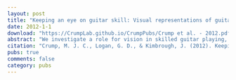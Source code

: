 ```yaml
---
layout: post
title: "Keeping an eye on guitar skill: Visual representations of guitar chords"
date: 2012-1-1
download: "https://CrumpLab.github.io/CrumpPubs/Crump et al. - 2012.pdf"
abstract: "We investigate a role for vision in skilled guitar playing, focusing on visual contributions to the representation of basic first-position root chords (C, A, G, E, D). Experiment 1 involved naming or playing guitar chords displayed in different visual formats (letter, photograph, chart) and orientations. Experiment 2 employed a Stroop-like design, involving identification of the visual or auditory dimension for congruent or incongruent pairs of chord photographs and sounds. Our results demonstrate that visual represen- tations of guitar chords are orientation sensitive and associated with their corresponding actions and sounds. We discuss the implications of our findings for understanding the multimodal nature of musical skill, and consider how the format of visual information can impact acquisition of musical skill."
citation: "Crump, M. J. C., Logan, G. D., & Kimbrough, J. (2012). Keeping an eye on guitar skill: Visual representations of guitar chords. Music Perception, 30, 37-47."
pubs: true
comments: false
category: pubs
---
```

